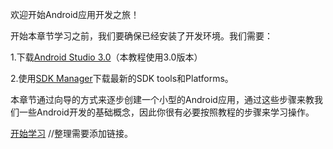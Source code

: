 欢迎开始Android应用开发之旅！

开始本章节学习之前，我们要确保已经安装了开发环境。我们需要：

1.下载[Android Studio 3.0](https://developer.android.com/studio/index.html)（本教程使用3.0版本）

2.使用[SDK Manager](https://developer.android.com/studio/intro/update.html)下载最新的SDK tools和Platforms。

本章节通过向导的方式来逐步创建一个小型的Android应用，通过这些步骤来教我们一些Android开发的基础概念，因此你很有必要按照教程的步骤来学习操作。

[开始学习]()
//整理需要添加链接。